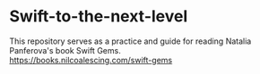 # Swift-to-the-next-level
This repository serves as a practice and guide for reading Natalia Panferova's book Swift Gems.  
https://books.nilcoalescing.com/swift-gems 
